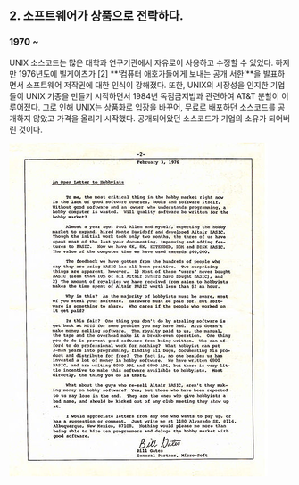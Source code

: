 ## **2. 소프트웨어가 상품으로 전락하다.**

### 1970 ~

UNIX 소스코드는 많은 대학과 연구기관에서 자유로이 사용하고 수정할 수 있었다. 하지만 1976년도에 빌게이츠가 \[2\] **‘컴퓨터 애호가들에게 보내는 공개 서한’**을 발표하면서 소프트웨어 저작권에 대한 인식이 강해졌다. 또한, UNIX의 시장성을 인지한 기업들이 UNIX 기종을 만들기 시작하면서 1984년 독점금지법과 관련하여 AT&T 분할이 이루어졌다. 그로 인해 UNIX는 상품화로 입장을 바꾸어, 무료로 배포하던 소스코드를 공개하지 않았고 가격을 올리기 시작했다. 공개되어왔던 소스코드가 기업의 소유가 되어버린 것이다.

![](/assets/463px-Bill_Gates_Letter_to_Hobbyists.jpg)

